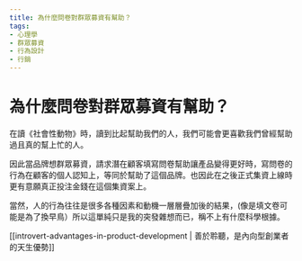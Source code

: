 ```yaml
---
title: 為什麼問卷對群眾募資有幫助？
tags: 
- 心理學
- 群眾募資
- 行為設計
- 行銷 
---
```


# 為什麼問卷對群眾募資有幫助？

在讀《社會性動物》時，讀到比起幫助我們的人，我們可能會更喜歡我們曾經幫助過且真的幫上忙的人。

因此當品牌想群眾募資，請求潛在顧客填寫問卷幫助讓產品變得更好時，寫問卷的行為在顧客的個人認知上，等同於幫助了這個品牌。也因此在之後正式集資上線時更有意願真正投注金錢在這個集資案上。

當然，人的行為往往是很多各種因素和動機一層層疊加後的結果，(像是填文卷可能是為了換早鳥）所以這單純只是我的突發雜想而已，稱不上有什麼科學根據。

[[introvert-advantages-in-product-development | 善於聆聽，是內向型創業者的天生優勢]]